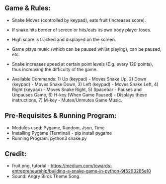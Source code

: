 ## Game & Rules:
  * Snake Moves (controlled by keypad), eats fruit (Increases score).
  * If snake hits border of screen or hits/eats its own body player loses.
  * High score is tracked and displayed on the screen.
  * Game plays music (which can be paused whilst playing), can be paused, etc.
  * Snake increases speed at certain point levels (E.g. every 120 points), thus increasing the difficulty of the game.

  * Available Commands: 1) Up (keypad) - Moves Snake Up, 2) Down (keypad) - Moves Snake Down, 3) Left (keypad) - Moves Snake Left, 4) Right (keypad) - Moves Snake Right, 5) Spacebar - Pauses and Unpauses Game, 6) H-key (When Game Paused) - Displays these instructions, 7) M-key - Mutes/Unmutes Game Music.


## Pre-Requisites & Running Program:
  * Modules used: Pygame, Random, Json, Time
  * Installing Pygame (Terminal) - pip install pygame
  * Running Program: python3 snake.py

## Credit:
  * fruit.png, tutorial - https://medium.com/towards-entrepreneurship/building-a-snake-game-in-python-9f5293285e10
  * Sound: Angry Birds Theme Song.
